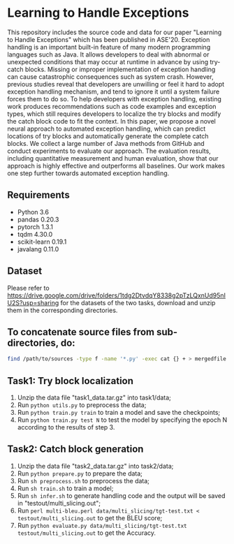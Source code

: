 # Learning to Handle Exceptions
This repository includes the source code and data for our paper "Learning to Handle Exceptions" which has been published in ASE'20. 
Exception handling is an important built-in feature of many modern programming languages such as Java. It allows developers to deal with abnormal or unexpected conditions that may occur at runtime in advance by using try-catch blocks. Missing or improper implementation of exception handling can cause catastrophic consequences such as system crash. However, previous studies reveal that developers are unwilling or feel it hard to adopt exception handling mechanism, and tend to ignore it until a system failure forces them to do so. To help developers with exception handling, existing work produces recommendations such as code examples and exception types, which still requires developers to localize the try blocks and modify the catch block code to fit the context. In this paper, we propose a novel neural approach to automated exception handling, which can predict locations of try blocks and automatically generate the complete catch blocks. We collect a large number of Java methods from GitHub and conduct experiments to evaluate our approach. The evaluation results, including quantitative measurement and human evaluation, show that our approach is highly effective and outperforms all baselines. Our work makes one step further towards automated exception handling.
## Requirements
* Python 3.6
* pandas 0.20.3
* pytorch 1.3.1
* tqdm 4.30.0
* scikit-learn 0.19.1
* javalang 0.11.0

## Dataset
Please refer to https://drive.google.com/drive/folders/1tdg2DtvdqY8338g2pTzLQxnUd95nIU2S?usp=sharing for the datasets of the two tasks,  download and unzip them in the corresponding directories. 

## To concatenate source files from sub-directories, do:

```bash
find /path/to/sources -type f -name '*.py' -exec cat {} + > mergedfile
```


## Task1: Try block localization
1. Unzip the data file "task1_data.tar.gz" into task1/data;
2. Run `python utils.py` to preprocess the data;
3. Run `python train.py train` to train a model and save the checkpoints;
4. Run `python train.py test N` to test the model by specifying the epoch N according to the results of step 3.

## Task2: Catch block generation
1. Unzip the data file "task2_data.tar.gz" into task2/data;
2. Run `python prepare.py` to prepare the data;
3. Run `sh preprocess.sh` to preprocess the data;
4. Run `sh train.sh` to train a model;
5. Run `sh infer.sh` to generate handling code and the output will be saved in "testout/multi_slicing.out";
6. Run `perl multi-bleu.perl data/multi_slicing/tgt-test.txt < testout/multi_slicing.out` to get the BLEU score;
7. Run `python evaluate.py data/multi_slicing/tgt-test.txt testout/multi_slicing.out` to get the Accuracy.
